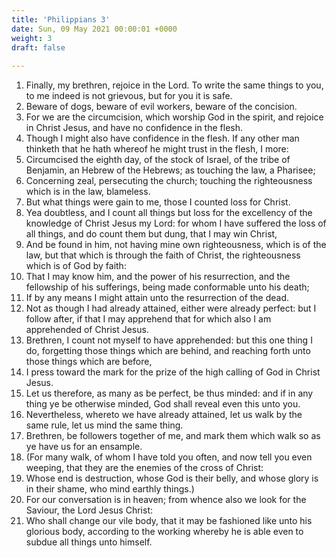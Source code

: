 ```yaml
---
title: 'Philippians 3'
date: Sun, 09 May 2021 00:00:01 +0000
weight: 3
draft: false
  
---
```


1. Finally, my brethren, rejoice in the Lord. To write the same things to you, to me indeed is not grievous, but for you it is safe.
2. Beware of dogs, beware of evil workers, beware of the concision.
3. For we are the circumcision, which worship God in the spirit, and rejoice in Christ Jesus, and have no confidence in the flesh.
4. Though I might also have confidence in the flesh. If any other man thinketh that he hath whereof he might trust in the flesh, I more:
5. Circumcised the eighth day, of the stock of Israel, of the tribe of Benjamin, an Hebrew of the Hebrews; as touching the law, a Pharisee;
6. Concerning zeal, persecuting the church; touching the righteousness which is in the law, blameless.
7. But what things were gain to me, those I counted loss for Christ.
8. Yea doubtless, and I count all things but loss for the excellency of the knowledge of Christ Jesus my Lord: for whom I have suffered the loss of all things, and do count them but dung, that I may win Christ,
9. And be found in him, not having mine own righteousness, which is of the law, but that which is through the faith of Christ, the righteousness which is of God by faith:
10. That I may know him, and the power of his resurrection, and the fellowship of his sufferings, being made conformable unto his death;
11. If by any means I might attain unto the resurrection of the dead.
12. Not as though I had already attained, either were already perfect: but I follow after, if that I may apprehend that for which also I am apprehended of Christ Jesus.
13. Brethren, I count not myself to have apprehended: but this one thing I do, forgetting those things which are behind, and reaching forth unto those things which are before,
14. I press toward the mark for the prize of the high calling of God in Christ Jesus.
15. Let us therefore, as many as be perfect, be thus minded: and if in any thing ye be otherwise minded, God shall reveal even this unto you.
16. Nevertheless, whereto we have already attained, let us walk by the same rule, let us mind the same thing.
17. Brethren, be followers together of me, and mark them which walk so as ye have us for an ensample.
18. (For many walk, of whom I have told you often, and now tell you even weeping, that they are the enemies of the cross of Christ:
19. Whose end is destruction, whose God is their belly, and whose glory is in their shame, who mind earthly things.)
20. For our conversation is in heaven; from whence also we look for the Saviour, the Lord Jesus Christ:
21. Who shall change our vile body, that it may be fashioned like unto his glorious body, according to the working whereby he is able even to subdue all things unto himself.
